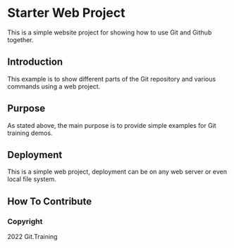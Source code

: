 # Starter Web Project

This is a simple website project for showing how to use Git and Github together.

## Introduction

This example is to show different parts of the Git repository and various commands using a web project.

## Purpose

As stated above, the main purpose is to provide simple examples for Git training demos.

## Deployment

This is a simple web project, deployment can be on any web server or even local file system.

## How To Contribute


### Copyright

2022 Git.Training

